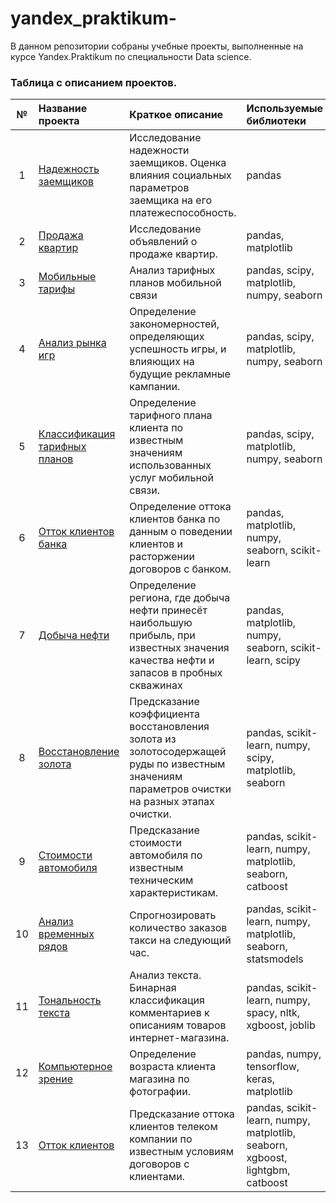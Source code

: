 # yandex_praktikum-
В данном репозитории собраны учебные проекты, выполненные на курсе Yandex.Praktikum по специальности Data science.

### Таблица с описанием проектов.
|№|Название проекта | Краткое описание | Используемые библиотеки |
|:---:|:-------------------------------|:------------------------------|:-----------------------------------|                   
|1| [Надежность заемщиков](https://github.com/in-oleynikov/yandex_praktikum-/tree/master/1_borrowers_reliability)           | Исследование надежности заемщиков. Оценка влияния социальных параметров заемщика на его платежеспособность.| pandas|
|2|[Продажа квартир](https://github.com/in-oleynikov/yandex_praktikum-/tree/master/2_appartment_sale)| Исследование объявлений о продаже квартир.|pandas, matplotlib|
|3|[Мобильные тарифы](https://github.com/in-oleynikov/yandex_praktikum-/tree/master/3_mobile_tariffs)| Анализ тарифных планов мобильной связи|pandas, scipy, matplotlib, numpy, seaborn|
|4| [Анализ рынка игр](https://github.com/in-oleynikov/yandex_praktikum-/tree/master/4_Games_analysis)|Определение закономерностей, определяющих успешность игры, и влияющих на будущие рекламные кампании.|pandas, scipy, matplotlib, numpy, seaborn|
|5| [Классификация тарифных планов](https://github.com/in-oleynikov/yandex_praktikum-/tree/master/5_tariffs_classification)|Определение тарифного плана клиента по известным значениям использованных услуг мобильной связи.|pandas, scipy, matplotlib, numpy, seaborn|
|6| [Отток клиентов банка](https://github.com/in-oleynikov/yandex_praktikum-/tree/master/6_bank_clients_churn)|Определение оттока клиентов банка по данным о поведении клиентов и расторжении договоров с банком.| pandas, matplotlib, numpy, seaborn, scikit-learn|
|7| [Добыча нефти](https://github.com/in-oleynikov/yandex_praktikum-/tree/master/7_oil_production)|Определение региона, где добыча нефти принесёт наибольшую прибыль, при известных значения качества нефти и запасов в пробных скважинах| pandas, matplotlib, numpy, seaborn, scikit-learn, scipy|
|8| [Восстановление золота](https://github.com/in-oleynikov/yandex_praktikum-/tree/master/8_gold_recovery)| Предсказание коэффициента восстановления золота из золотосодержащей руды по известным значениям параметров очистки на разных этапах очистки.| pandas, scikit-learn, numpy, scipy, matplotlib, seaborn|
|9| [Стоимости автомобиля](https://github.com/in-oleynikov/yandex_praktikum-/tree/master/9_cars_prices)| Предсказание стоимости автомобиля по известным техническим характеристикам.| pandas, scikit-learn, numpy, matplotlib, seaborn, catboost|
|10| [Анализ временных рядов](https://github.com/in-oleynikov/yandex_praktikum-/tree/master/10_timeseries_analysis)| Спрогнозировать количество заказов такси на следующий час.|pandas, scikit-learn, numpy, matplotlib, seaborn, statsmodels|
|11| [Тональность текста](https://github.com/in-oleynikov/yandex_praktikum-/tree/master/11_text_classification)| Анализ текста. Бинарная классификация комментариев к описаниям товаров интернет-магазина.| pandas, scikit-learn, numpy, spacy, nltk, xgboost, joblib|
|12| [Компьютерное зрение](https://github.com/in-oleynikov/yandex_praktikum-/tree/master/12_computer_vision)| Определение возраста клиента магазина по фотографии.| pandas, numpy, tensorflow, keras, matplotlib|
|13| [Отток клиентов](https://github.com/in-oleynikov/yandex_praktikum-/tree/master/13_telecom_clients_churn)| Предсказание оттока клиентов телеком компании по известным условиям договоров с клиентами.| pandas, scikit-learn, numpy, matplotlib, seaborn, xgboost, lightgbm, catboost|







